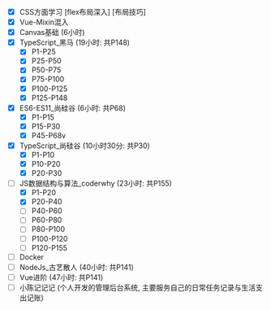 
- [x] CSS方面学习 [flex布局深入] [布局技巧]
- [x] Vue-Mixin混入
- [x] Canvas基础  (6小时)
- [x] TypeScript_黑马  (19小时: 共P148)
  - [x] P1-P25
  - [x] P25-P50
  - [x] P50-P75
  - [x] P75-P100
  - [x] P100-P125
  - [x] P125-P148
- [x] ES6-ES11_尚硅谷  (6小时: 共P68)
  - [x] P1-P15
  - [x] P15-P30
  - [x] P45-P68v
- [x] TypeScript_尚硅谷  (10小时30分: 共P30)
  - [x] P1-P10
  - [x] P10-P20
  - [x] P20-P30
- [ ] JS数据结构与算法_coderwhy  (23小时: 共P155)
  - [x] P1-P20
  - [x] P20-P40
  - [ ] P40-P60
  - [ ] P60-P80
  - [ ] P80-P100
  - [ ] P100-P120
  - [ ] P120-P155
- [ ] Docker
- [ ] NodeJs_古艺散人  (40小时: 共P141)
- [ ] Vue进阶  (47小时: 共P141)
- [ ] 小陈记记记  (个人开发的管理后台系统, 主要服务自己的日常任务记录与生活支出记账)
